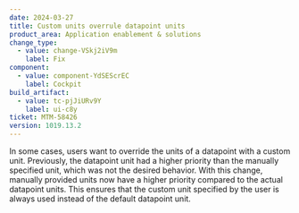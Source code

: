 ```yaml
---
date: 2024-03-27
title: Custom units overrule datapoint units
product_area: Application enablement & solutions
change_type:
  - value: change-VSkj2iV9m
    label: Fix
component:
  - value: component-YdSEScrEC
    label: Cockpit
build_artifact:
  - value: tc-pjJiURv9Y
    label: ui-c8y
ticket: MTM-58426
version: 1019.13.2
---
```

In some cases, users want to override the units of a datapoint with a custom unit. Previously, the datapoint unit had a higher priority than the manually specified unit, which was not the desired behavior. With this change, manually provided units now have a higher priority compared to the actual datapoint units. This ensures that the custom unit specified by the user is always used instead of the default datapoint unit.

